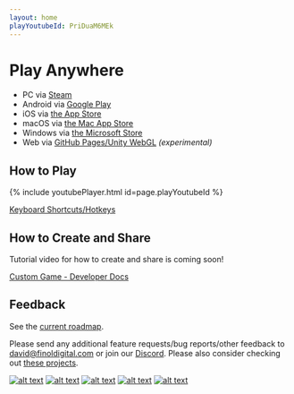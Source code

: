 ```yaml
---
layout: home
playYoutubeId: PriDuaM6MEk
---
```


# Play Anywhere
- PC via [Steam](https://store.steampowered.com/app/1742850/Card_Game_Simulator/)
- Android via [Google Play](https://play.google.com/store/apps/details?id=com.finoldigital.cardgamesim)
- iOS via [the App Store](https://apps.apple.com/us/app/card-game-simulator/id1392877362?ls=1)
- macOS via [the Mac App Store](https://apps.apple.com/us/app/card-game-simulator/id1398206553?ls=1&mt=12)
- Windows via [the Microsoft Store](https://www.microsoft.com/store/apps/9N96N5S4W3J0)
- Web via [GitHub Pages/Unity WebGL](cgs-webgl.html) *(experimental)*

## How to Play

{% include youtubePlayer.html id=page.playYoutubeId %}

[Keyboard Shortcuts/Hotkeys](keyboard.html)

## How to Create and Share

Tutorial video for how to create and share is coming soon!

[Custom Game - Developer Docs](custom.html)

## Feedback

See the [current roadmap](roadmap.html). 

Please send any additional feature requests/bug reports/other feedback to <david@finoldigital.com> or join our [Discord](https://discord.gg/MdUHEUJCU4). 
Please also consider checking out [these projects](external.html).

[![alt text][1.1]][1]
[![alt text][2.1]][2]
[![alt text][3.1]][3]
[![alt text][4.1]][4]
[![alt text][5.1]][5]

[1.1]: https://i.imgur.com/oea5DvA.png (discord icon with padding)
[2.1]: http://i.imgur.com/0o48UoR.png (github icon with padding)
[3.1]: http://i.imgur.com/tXSoThF.png (twitter icon with padding)
[4.1]: http://i.imgur.com/P3YfQoD.png (facebook icon with padding)
[5.1]: https://i.imgur.com/RyNV7tK.png (reddit icon with padding)

[1]: https://discord.gg/MdUHEUJCU4
[2]: http://www.github.com/finol-digital
[3]: https://twitter.com/cardgamesim
[4]: https://www.facebook.com/cardgamesimulator/
[5]: https://www.reddit.com/r/CardGameSimulator/
